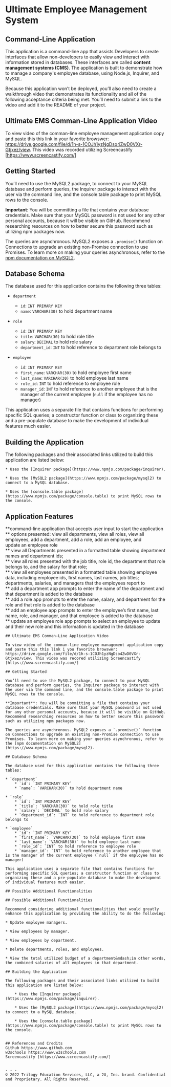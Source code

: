 # Ultimate Employee Management System

## Command-Line Application

This application is a command-line app that assists Developers to create interfaces that allow non-developers to easily view and interact with information stored in databases. These interfaces are called **content management systems (CMS)**. The application is built to demonstrate how to manage a company's employee database, using Node.js, Inquirer, and MySQL.

Because this application won’t be deployed, you’ll also need to create a walkthrough video that demonstrates its functionality and all of the following acceptance criteria being met. You’ll need to submit a link to the video and add it to the README of your project.

## Ultimate EMS Comman-Line Application Video

To view video of the comman-line employee management application copy and paste this this link in your favorite browswer: https://drive.google.com/file/d/1h-s-1COJh1yzNgDso4ZwD0VXr-Gtjxez/view. This video was recorded utilizing Screencastify [https://www.screencastify.com/]

## Getting Started

You’ll need to use the MySQL2 package, to connect to your MySQL database and perform queries, the Inquirer package to interact with the user via the command line, and the console.table package to print MySQL rows to the console.

**Important**: You will be committing a file that contains your database credentials. Make sure that your MySQL password is not used for any other personal accounts, because it will be visible on GitHub. Recommend researching resources on how to better secure this password such as utilizing npm packages now.

The queries are asynchronous. MySQL2 exposes a `.promise()` function on Connections to upgrade an existing non-Promise connection to use Promises. To learn more on making your queries asynchronous, refer to the [npm documentation on MySQL2](https://www.npmjs.com/package/mysql2).

## Database Schema

The database used for this application contains the following three tables:

* `department`
    * `id`: `INT PRIMARY KEY`
    * `name`: `VARCHAR(30)` to hold department name

* `role`
    * `id`: `INT PRIMARY KEY`
    * `title`: `VARCHAR(30)` to hold role title
    * `salary`: `DECIMAL` to hold role salary
    * `department_id`: `INT` to hold reference to department role belongs to

* `employee`
    * `id`: `INT PRIMARY KEY`
    * `first_name`: `VARCHAR(30)` to hold employee first name
    * `last_name`: `VARCHAR(30)` to hold employee last name
    * `role_id`: `INT` to hold reference to employee role
    * `manager_id`: `INT` to hold reference to another employee that is the manager of the current employee (`null` if the employee has no manager)

This application uses a separate file that contains functions for performing specific SQL queries; a constructor function or class to organizing these and a pre-populate database to make the development of individual features much easier.

## Building the Application

The following packages and their associated links utilized to build this application are listed below:

    * Uses the [Inquirer package](https://www.npmjs.com/package/inquirer).

    * Uses the [MySQL2 package](https://www.npmjs.com/package/mysql2) to connect to a MySQL database.

    * Uses the [console.table package](https://www.npmjs.com/package/console.table) to print MySQL rows to the console.


## Application Features

   **command-line application that accepts user input to start the application <br>
   ** options presented: view all departments, view all roles, view all employees, add a department, add a role, add an employee, and <br>
      update an employee role <br>
   ** view all Departments presented in a formatted table showing department names and department ids; <br>
   ** view all roles presented with the job title, role id, the department that role belongs to, and the salary for that role; <br>
   ** view all employees presented in a formatted table showing employee data, including employee ids, first names, last names, job titles; <br>
      departments, salaries, and managers that the employees report to  <br>
   ** add a department app prompts to enter the name of the department and that department is added to the database  <br>
   ** add a role app prompts to enter the name, salary, and department for the role and that role is added to the database  <br>
   ** add an employee app prompts to enter the employee’s first name, last name, role, and manager, and that employee is added to the database  <br>
   ** update an employee role app prompts to select an employee to update and their new role and this information is updated in the database  <br>
```
## Ultimate EMS Comman-Line Application Video

To view video of the comman-line employee management application copy and paste this this link i you favorite browswer: https://drive.google.com/file/d/1h-s-1COJh1yzNgDso4ZwD0VXr-Gtjxez/view. This video was recored utilizing Screencastify [https://www.screencastify.com/]

## Getting Started

You’ll need to use the MySQL2 package, to connect to your MySQL database and perform queries, the Inquirer package to interact with the user via the command line, and the console.table package to print MySQL rows to the console.

**Important**: You will be committing a file that contains your database credentials. Make sure that your MySQL password is not used for any other personal accounts, because it will be visible on GitHub. Recommend researching resources on how to better secure this password such as utilizing npm packages now.

The queries are asynchronous. MySQL2 exposes a `.promise()` function on Connections to upgrade an existing non-Promise connection to use Promises. To learn more on making your queries asynchronous, refer to the [npm documentation on MySQL2](https://www.npmjs.com/package/mysql2).

## Database Schema

The database used for this application contains the following three tables:

* `department`
    * `id`: `INT PRIMARY KEY`
    * `name`: `VARCHAR(30)` to hold department name

* `role`
    * `id`: `INT PRIMARY KEY`
    * `title`: `VARCHAR(30)` to hold role title
    * `salary`: `DECIMAL` to hold role salary
    * `department_id`: `INT` to hold reference to department role belongs to

* `employee`
    * `id`: `INT PRIMARY KEY`
    * `first_name`: `VARCHAR(30)` to hold employee first name
    * `last_name`: `VARCHAR(30)` to hold employee last name
    * `role_id`: `INT` to hold reference to employee role
    * `manager_id`: `INT` to hold reference to another employee that is the manager of the current employee (`null` if the employee has no manager)

This application uses a separate file that contains functions for performing specific SQL queries; a constructor function or class to organizing these and a pre-populate database to make the development of individual features much easier.

## Possible Additional Functionalities

## Possible Additional Functionalities

Recommend considering additional functionalities that would greatly enhance this application by providing the ability to do the following:

* Update employee managers.

* View employees by manager.

* View employees by department.

* Delete departments, roles, and employees.

* View the total utilized budget of a department&mdash;in other words, the combined salaries of all employees in that department.

## Building the Application

The following packages and their associated links utilized to build this application are listed below:

    * Uses the [Inquirer package](https://www.npmjs.com/package/inquirer).

    * Uses the [MySQL2 package](https://www.npmjs.com/package/mysql2) to connect to a MySQL database.

    * Uses the [console.table package](https://www.npmjs.com/package/console.table) to print MySQL rows to the console.


## References and Credits
Github https://www.github.com
w3schools https://www.w3schools.com
Screencastify [https://www.screencastify.com/]


- - -
© 2022 Trilogy Education Services, LLC, a 2U, Inc. brand. Confidential and Proprietary. All Rights Reserved.
